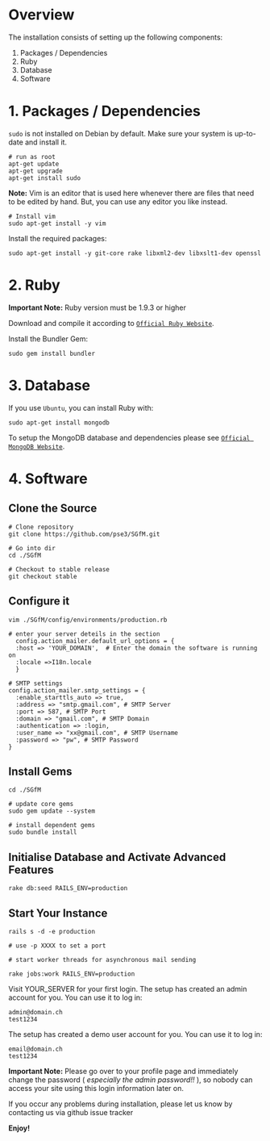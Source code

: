 # Overview

The installation consists of setting up the following components:

1. Packages / Dependencies
2. Ruby
3. Database
4. Software


# 1. Packages / Dependencies

`sudo` is not installed on Debian by default. Make sure your system is
up-to-date and install it.

    # run as root
    apt-get update
    apt-get upgrade
    apt-get install sudo

**Note:**
Vim is an editor that is used here whenever there are files that need to be
edited by hand. But, you can use any editor you like instead.

    # Install vim
    sudo apt-get install -y vim

Install the required packages:

    sudo apt-get install -y git-core rake libxml2-dev libxslt1-dev openssl


# 2. Ruby

**Important Note:**
Ruby version must be 1.9.3 or higher

Download and compile it according to [`Official Ruby Website`](http://ruby-lang.org).

    

Install the Bundler Gem:

    sudo gem install bundler




# 3. Database
If you use `Ubuntu`, you can install Ruby with:

    sudo apt-get install mongodb

To setup the MongoDB database and dependencies please see [`Official MongoDB Website`](http://www.mongodb.org/).


# 4. Software


## Clone the Source

    # Clone repository
    git clone https://github.com/pse3/SGfM.git

    # Go into dir
    cd ./SGfM

    # Checkout to stable release
    git checkout stable


## Configure it

    vim ./SGfM/config/environments/production.rb

    # enter your server deteils in the section
      config.action_mailer.default_url_options = { 
      :host => 'YOUR_DOMAIN',  # Enter the domain the software is running on
      :locale =>I18n.locale 
      }

    # SMTP settings
    config.action_mailer.smtp_settings = {
      :enable_starttls_auto => true,
      :address => "smtp.gmail.com", # SMTP Server
      :port => 587, # SMTP Port
      :domain => "gmail.com", # SMTP Domain
      :authentication => :login,
      :user_name => "xx@gmail.com", # SMTP Username
      :password => "pw", # SMTP Password
    }



## Install Gems

    cd ./SGfM

    # update core gems
    sudo gem update --system

    # install dependent gems
    sudo bundle install 
   


## Initialise Database and Activate Advanced Features

    rake db:seed RAILS_ENV=production


## Start Your Instance

    rails s -d -e production 
    
    # use -p XXXX to set a port

    # start worker threads for asynchronous mail sending

    rake jobs:work RAILS_ENV=production



Visit YOUR_SERVER for your first login.
The setup has created an admin account for you. You can use it to log in:

    admin@domain.ch
    test1234
    
The setup has created a demo user account for you. You can use it to log in:

    email@domain.ch
    test1234

**Important Note:**
Please go over to your profile page and immediately change the password ( *especially the admin password!!* ), so
nobody can access your site using this login information later on.

If you occur any problems during installation, please let us know by contacting us via github issue tracker

**Enjoy!**
